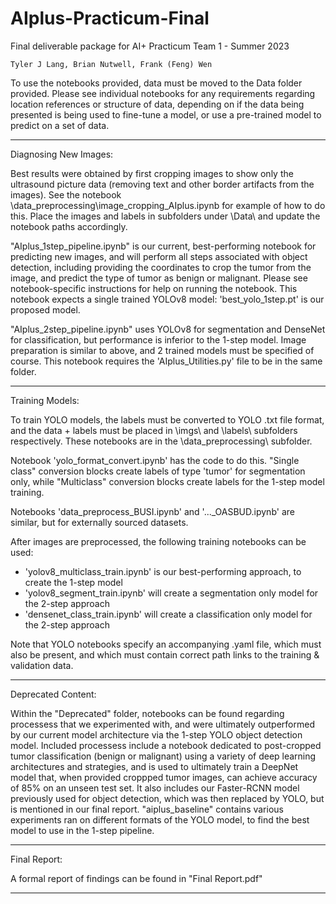 # AIplus-Practicum-Final
Final deliverable package for AI+ Practicum Team 1 - Summer 2023

    Tyler J Lang, Brian Nutwell, Frank (Feng) Wen

To use the notebooks provided, data must be moved to the Data folder provided. Please see individual notebooks for any requirements regarding location references or structure of data, depending on if the data being presented is being used to fine-tune a model, or use a pre-trained model to predict on a set of data. 

_________________________________________________________
Diagnosing New Images:

Best results were obtained by first cropping images to show only the ultrasound picture data (removing text and other border artifacts from the images). See the notebook \data_preprocessing\image_cropping_AIplus.ipynb for example of how to do this.  Place the images and labels in subfolders under \Data\ and update the notebook paths accordingly.

"AIplus_1step_pipeline.ipynb" is our current, best-performing notebook for predicting new images, and will perform all steps associated with object detection, including providing the coordinates to crop the tumor from the image, and predict the type of tumor as benign or malignant. Please see notebook-specific instructions for help on running the notebook.  This notebook expects a single trained YOLOv8 model: 'best_yolo_1step.pt' is our proposed model.

"AIplus_2step_pipeline.ipynb" uses YOLOv8 for segmentation and DenseNet for classification, but performance is inferior to the 1-step model.  Image preparation is similar to above, and 2 trained models must be specified of course.  This notebook requires the 'AIplus_Utilities.py' file to be in the same folder.

_________________________________________________________
Training Models:

To train YOLO models, the labels must be converted to YOLO .txt file format, and the data + labels must be placed in \imgs\ and \labels\ subfolders respectively.  These notebooks are in the \data_preprocessing\ subfolder.

Notebook 'yolo_format_convert.ipynb' has the code to do this.  "Single class" conversion blocks create labels of type 'tumor' for segmentation only, while "Multiclass" conversion blocks create labels for the 1-step model training.

Notebooks 'data_preprocess_BUSI.ipynb' and '..._OASBUD.ipynb' are similar, but for externally sourced datasets.

After images are preprocessed, the following training notebooks can be used:
- 'yolov8_multiclass_train.ipynb' is our best-performing approach, to create the 1-step model
- 'yolov8_segment_train.ipynb' will create a segmentation only model for the 2-step approach
- 'densenet_class_train.ipynb' will create a classification only model for the 2-step approach

Note that YOLO notebooks specify an accompanying .yaml file, which must also be present, and which must contain correct path links to the training & validation data.

_________________________________________________________
Deprecated Content:

Within the "Deprecated" folder, notebooks can be found regarding processess that we experimented with, and were ultimately outperformed by our current model architecture via the 1-step YOLO object detection model. Included processess include a notebook dedicated to post-cropped tumor classification (benign or malignant) using a variety of deep learning architectures and strategies, and is used to ultimately train a DeepNet model that, when provided croppped tumor images, can achieve accuracy of 85% on an unseen test set. It also includes our Faster-RCNN model previously used for object detection, which was then replaced by YOLO, but is mentioned in our final report. "aiplus_baseline" contains various experiments ran on different formats of the YOLO model, to find the best model to use in the 1-step pipeline. 

_________________________________________________________
Final Report:

A formal report of findings can be found in "Final Report.pdf"

----------------------------------------------------------------------